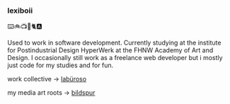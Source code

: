 ### lexiboii
⌨️🚲📺🎨🐈🅰️

Used to work in software development. Currently studying at the institute for Postindustrial Design HyperWerk at the FHNW Academy of Art and Design.
I occasionally still work as a freelance web developer but i mostly just code for my studies and for fun.

work collective -> [labüroso](https://github.com/laburoso)

my media art roots -> [bildspur](https://github.com/bildspur)
